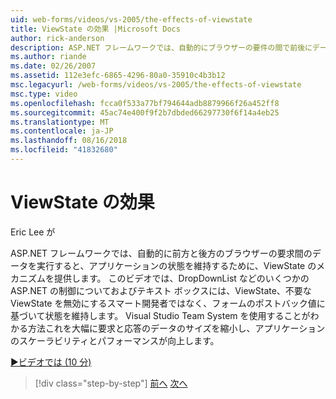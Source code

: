 ```yaml
---
uid: web-forms/videos/vs-2005/the-effects-of-viewstate
title: ViewState の効果 |Microsoft Docs
author: rick-anderson
description: ASP.NET フレームワークでは、自動的にブラウザーの要件の間で前後にデータを実行すると、アプリケーションの状態を維持するために ViewState メカニズムを提供しています.
ms.author: riande
ms.date: 02/26/2007
ms.assetid: 112e3efc-6865-4296-80a0-35910c4b3b12
msc.legacyurl: /web-forms/videos/vs-2005/the-effects-of-viewstate
msc.type: video
ms.openlocfilehash: fcca0f533a77bf794644adb8879966f26a452ff8
ms.sourcegitcommit: 45ac74e400f9f2b7dbded66297730f6f14a4eb25
ms.translationtype: MT
ms.contentlocale: ja-JP
ms.lasthandoff: 08/16/2018
ms.locfileid: "41832680"
---
```

<a name="the-effects-of-viewstate"></a>ViewState の効果
====================
Eric Lee が

ASP.NET フレームワークでは、自動的に前方と後方のブラウザーの要求間のデータを実行すると、アプリケーションの状態を維持するために、ViewState のメカニズムを提供します。 このビデオでは、DropDownList などのいくつかの ASP.NET の制御についておよびテキスト ボックスには、ViewState、不要な ViewState を無効にするスマート開発者ではなく、フォームのポストバック値に基づいて状態を維持します。 Visual Studio Team System を使用することがわかる方法これを大幅に要求と応答のデータのサイズを縮小し、アプリケーションのスケーラビリティとパフォーマンスが向上します。

[&#9654;ビデオでは (10 分)](https://channel9.msdn.com/Blogs/ASP-NET-Site-Videos/the-effects-of-viewstate)

> [!div class="step-by-step"]
> [前へ](using-the-load-test-agent.md)
> [次へ](how-do-i-integrate-defect-tracking-with-testing.md)
